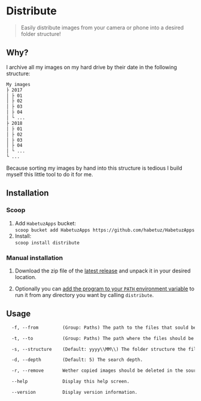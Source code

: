 # Distribute

> Easily distribute images from your camera or phone into a desired folder structure!

## Why?

I archive all my images on my hard drive by their date in the following structure:

``` txt
My images
├ 2017
│ ├ 01
│ ├ 02
│ ├ 03
│ ├ 04
│ └ ...
├ 2018
│ ├ 01
│ ├ 02
│ ├ 03
│ ├ 04
│ └ ...
└ ...
```

Because sorting my images by hand into this structure is tedious I build myself this little tool to do it for me.

## Installation

### Scoop

1. Add `HabetuzApps` bucket: <br>`scoop bucket add HabetuzApps https://github.com/habetuz/HabetuzApps`
2. Install:<br>`scoop install distribute`

### Manual installation

1. Download the zip file of the [latest release](https://github.com/habetuz/Distribute/releases/tag/v1.0.0) and unpack it in your desired location.

2. Optionally you can [add the program to your `PATH` environment variable](https://www.architectryan.com/2018/03/17/add-to-the-path-on-windows-10/) to run it from any directory you want by calling `distribute`.

## Usage

``` txt
  -f, --from         (Group: Paths) The path to the files that sould be distributed or empty for the current path.

  -t, --to           (Group: Paths) The path where the files should be distributed to or empty for the current path.

  -s, --structure    (Default: yyyy\\MM\\) The folder structure the files should be sorted into.

  -d, --depth        (Default: 5) The search depth.

  -r, --remove       Wether copied images should be deleted in the source.

  --help             Display this help screen.

  --version          Display version information.
```